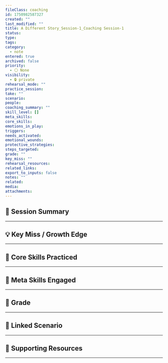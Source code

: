 ```yaml
---
fileClass: coaching
id: 1750982587327
created: ""
last_modified: ""
title: A Different Story_Session-1_Coaching Session-1
status: 
type: 
tags: 
category:
  - note
entered: true
archived: false
priority:
  - ⚪ None
visibility:
  - 🔒 private
rehearsal_mode: ""
practice_session: 
take: ""
scenario: 
people: 
coaching_summary: ""
skill_level: []
meta_skills: 
core_skills: 
emotions_in_play: 
triggers: 
needs_activated: 
emotional_wounds: 
protective_strategies: 
steps_targeted: 
grade: ""
key_miss: ""
rehearsal_resources: 
related_links: 
export_to_inputs: false
notes: ""
related: 
media: 
attachments:
---
```


## 📝 Session Summary  
---  


## 💡 Key Miss / Growth Edge  
---  


## 🧠 Core Skills Practiced  
---  

  
## 🧭 Meta Skills Engaged  
---  


## 🎯 Grade  
---  


## 📎 Linked Scenario  
---  


## 🔗 Supporting Resources  
---  

